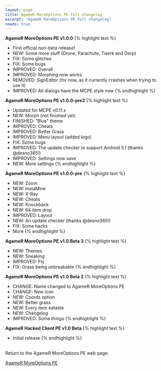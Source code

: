 ```yaml
---
layout: page
title: AgameR MoreOptions PE full changelog
excerpt: "AgameR MoreOptions PE full changelog"
noads: true
---
```



**AgameR MoreOptions PE v1.0.0**
{% highlight text %}
- First official non-beta release!
- NEW: Some more stuff (Drone, Parachute, Twerk and Derp)
- FIX: Some glitches
- FIX: Some bugs
- IMPROVED: Overall
- IMPROVED: Morphing now works
- REMOVED: SignEditor (for now, as it currently crashes when trying to use it)
- IMPROVED: All dialogs have the MCPE style now
{% endhighlight %}

**AgameR MoreOptions PE v1.0.0-pre2**
{% highlight text %}
- Updated for MCPE v0.11.x
- NEW: Morph (not finished yet)
- FINISHED: "Blue" theme
- IMPROVED: Cheats
- IMPROVED: Better Grass
- IMPROVED: Menu layout (added logo)
- FIX: Some bugs
- IMPROVED: The update checker to support Android 5.1 (thanks @desno365!)
- IMPROVED: Settings now save
- NEW: More settings
{% endhighlight %}

**AgameR MoreOptions PE v1.0.0-pre**
{% highlight text %}
- NEW: Zoom
- NEW: InstaMine
- NEW: X-Ray
- NEW: Cheats
- NEW: Knockback
- NEW: 64 item drop
- IMPROVED: Layout
- NEW: An update checker (thanks @desno365!)
- FIX: Some hacks
- More 
{% endhighlight %}

**AgameR MoreOptions PE v1.0 Beta 3**
{% highlight text %}
- NEW: Themes
- NEW: Sneaking
- IMPROVED: Fly
- FIX: Grass being unbreakable
{% endhighlight %}

**AgameR MoreOptions PE v1.0 Beta 2**
{% highlight text %}
- CHANGE: Name changed to AgameR MoreOptions PE
- CHANGE: New icon
- NEW: Coords option
- NEW: Better grass
- NEW: Every item eatable
- NEW: Changelog
- IMPROVED: Some things
{% endhighlight %}

**AgameR Hacked Client PE v1.0 Beta**
{% highlight text %}
- Initial release
{% endhighlight %}


<br>Return to the AgameR MoreOptions PE web page:

<div markdown="0"><a href="{{ site.url }}/minecraft/agamer-moreoptions-pe/#changelog" class="btn">AgameR MoreOptions PE</a></div>

